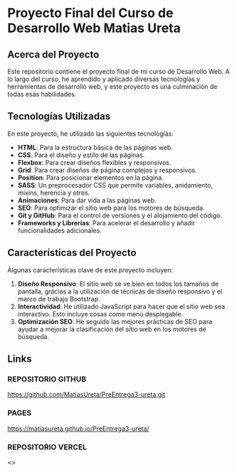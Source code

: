 # Proyecto Final del Curso de Desarrollo Web Matias Ureta

## Acerca del Proyecto

Este repositorio contiene el proyecto final de mi curso de Desarrollo Web. A lo largo del curso, he aprendido y aplicado diversas tecnologías y herramientas de desarrollo web, y este proyecto es una culminación de todas esas habilidades.

## Tecnologías Utilizadas

En este proyecto, he utilizado las siguientes tecnologías:

- **HTML**: Para la estructura básica de las páginas web.
- **CSS**: Para el diseño y estilo de las páginas.
- **Flexbox**: Para crear diseños flexibles y responsivos.
- **Grid**: Para crear diseños de página complejos y responsivos.
- **Position**: Para posicionar elementos en la página.
- **SASS**: Un preprocesador CSS que permite variables, anidamiento, mixins, herencia y otros.
- **Animaciones**: Para dar vida a las páginas web.
- **SEO**: Para optimizar el sitio web para los motores de búsqueda.
- **Git y GitHub**: Para el control de versiones y el alojamiento del código.
- **Frameworks y Librerías**: Para acelerar el desarrollo y añadir funcionalidades adicionales.

## Características del Proyecto

Algunas características clave de este proyecto incluyen:

1. **Diseño Responsivo**: El sitio web se ve bien en todos los tamaños de pantalla, gracias a la utilización de técnicas de diseño responsivo y el marco de trabajo Bootstrap.
2. **Interactividad**: He utilizado JavaScript para hacer que el sitio web sea interactivo. Esto incluye cosas como menú desplegable.
3. **Optimización SEO**: He seguido las mejores prácticas de SEO para ayudar a mejorar la clasificación del sitio web en los motores de búsqueda.


## Links
### REPOSITORIO GITHUB
<https://github.com/MatiasUreta/PreEntrega3-ureta.git>
### PAGES
<https://matiasureta.github.io/PreEntrega3-ureta/>
### REPOSITORIO VERCEL
<>
 

